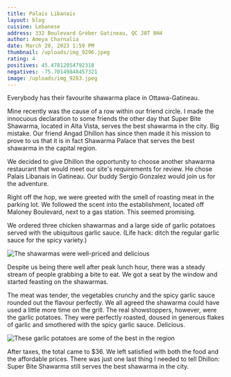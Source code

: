 ```yaml
---
title: Palais Libanais
layout: blog
cuisine: Lebanese
address: 332 Boulevard Gréber Gatineau, QC J8T 8H4
author: Ameya Charnalia
date: March 20, 2023 1:59 PM
thumbnail: /uploads/img_9296.jpeg
rating: 4
positives: 45.47812054792318
negatives: -75.70149848457321
image: /uploads/img_9283.jpeg
---
```

Everybody has their favourite shawarma place in Ottawa-Gatineau.

Mine recently was the cause of a row within our friend circle. I made the innocuous declaration to some friends the other day that Super Bite Shawarma, located in Alta Vista, serves the best shawarma in the city. Big mistake. Our friend Angad Dhillon has since then made it his mission to prove to us that it is in fact Shawarma Palace that serves the best shawarma in the capital region.

We decided to give Dhillon the opportunity to choose another shawarma restaurant that would meet our site's requirements for review. He chose Palais Libanais in Gatineau. Our buddy Sergio Gonzalez would join us for the adventure.

Right off the hop, we were greeted with the smell of roasting meat in the parking lot. We followed the scent into the establishment, located off Maloney Boulevard, next to a gas station. This seemed promising.

We ordered three chicken shawarmas and a large side of garlic potatoes served with the ubiquitous garlic sauce. (Life hack: ditch the regular garlic sauce for the spicy variety.)

![The shawarmas were well-priced and delicious](/uploads/img_9296.jpeg 'Shawarma')

Despite us being there well after peak lunch hour, there was a steady stream of people grabbing a bite to eat. We got a seat by the window and started feasting on the shawarmas.

The meat was tender, the vegetables crunchy and the spicy garlic sauce rounded out the flavour perfectly. We all agreed the shawarma could have used a little more time on the grill. The real showstoppers, however, were the garlic potatoes. They were perfectly roasted, doused in generous flakes of garlic and smothered with the spicy garlic sauce. Delicious.

![These garlic potatoes are some of the best in the region](/uploads/img_9291.jpeg 'Potatoes')

After taxes, the total came to $36. We left satisfied with both the food and the affordable prices. There was just one last thing I needed to tell Dhillon: Super Bite Shawarma still serves the best shawarma in the city.
